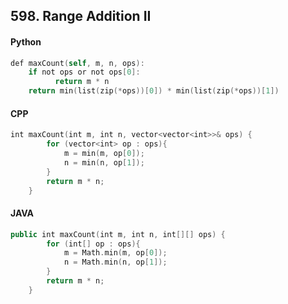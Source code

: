 ## 598. Range Addition II
#### Python
```swift
def maxCount(self, m, n, ops):
    if not ops or not ops[0]:
          return m * n
    return min(list(zip(*ops))[0]) * min(list(zip(*ops))[1])
```

#### CPP
```swift
int maxCount(int m, int n, vector<vector<int>>& ops) {
        for (vector<int> op : ops){
            m = min(m, op[0]);
            n = min(n, op[1]);
        }
        return m * n;
    }
```

#### JAVA
```swift
public int maxCount(int m, int n, int[][] ops) {
        for (int[] op : ops){
            m = Math.min(m, op[0]);
            n = Math.min(n, op[1]);
        }
        return m * n;
    }
```
